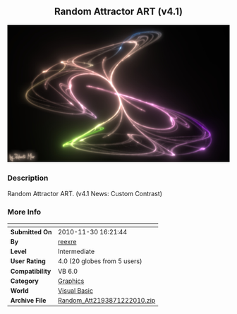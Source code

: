 ﻿<div align="center">

## Random Attractor ART   \(v4\.1\)

<img src="PIC20101115850514049.jpg">
</div>

### Description

Random Attractor ART.  (v4.1 News: Custom Contrast)
 
### More Info
 


<span>             |<span>
---                |---
**Submitted On**   |2010-11-30 16:21:44
**By**             |[reexre](https://github.com/Planet-Source-Code/PSCIndex/blob/master/ByAuthor/reexre.md)
**Level**          |Intermediate
**User Rating**    |4.0 (20 globes from 5 users)
**Compatibility**  |VB 6\.0
**Category**       |[Graphics](https://github.com/Planet-Source-Code/PSCIndex/blob/master/ByCategory/graphics__1-46.md)
**World**          |[Visual Basic](https://github.com/Planet-Source-Code/PSCIndex/blob/master/ByWorld/visual-basic.md)
**Archive File**   |[Random\_Att2193871222010\.zip](https://github.com/Planet-Source-Code/reexre-random-attractor-art-v4-1__1-73591/archive/master.zip)








